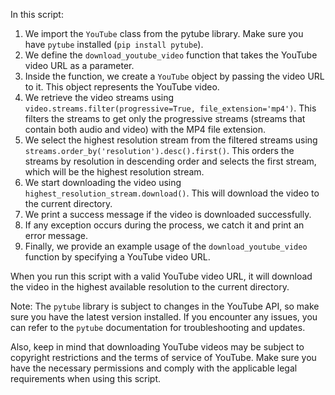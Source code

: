In this script:
1. We import the `YouTube` class from the pytube library. Make sure you have `pytube` installed (`pip install pytube`).
2. We define the `download_youtube_video` function that takes the YouTube video URL as a parameter.
3. Inside the function, we create a `YouTube` object by passing the video URL to it. This object represents the YouTube video.
4. We retrieve the video streams using `video.streams.filter(progressive=True, file_extension='mp4')`. This filters the streams to get only the progressive streams (streams that contain both audio and video) with the MP4 file extension.
5. We select the highest resolution stream from the filtered streams using `streams.order_by('resolution').desc().first()`. This orders the streams by resolution in descending order and selects the first stream, which will be the highest resolution stream.
6. We start downloading the video using `highest_resolution_stream.download()`. This will download the video to the current directory.
7. We print a success message if the video is downloaded successfully.
8. If any exception occurs during the process, we catch it and print an error message.
9. Finally, we provide an example usage of the `download_youtube_video` function by specifying a YouTube video URL.

When you run this script with a valid YouTube video URL, it will download the video in the highest available resolution to the current directory.

Note: The `pytube` library is subject to changes in the YouTube API, so make sure you have the latest version installed. If you encounter any issues, you can refer to the `pytube` documentation for troubleshooting and updates.

Also, keep in mind that downloading YouTube videos may be subject to copyright restrictions and the terms of service of YouTube. Make sure you have the necessary permissions and comply with the applicable legal requirements when using this script.
